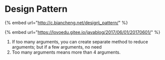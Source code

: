 # Design Pattern

{% embed url="http://c.biancheng.net/design\_pattern/" %}

{% embed url="https://lovoedu.gitee.io/javablog/2017/06/01/20170601/" %}

1. If too many arguments, you can create separate method to reduce arguments; but if a few arguments, no need
2. Too many arguments means more than 4 arguments.

